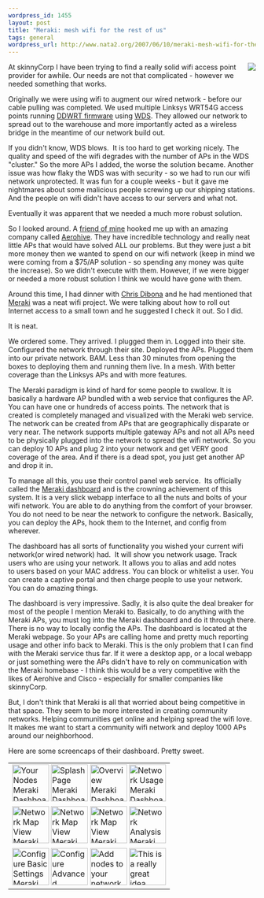 ```yaml
--- 
wordpress_id: 1455
layout: post
title: "Meraki: mesh wifi for the rest of us"
tags: general
wordpress_url: http://www.nata2.org/2007/06/10/meraki-mesh-wifi-for-the-rest-of-us/
---
```

<p><img src="http://meraki.net/wp/wp-content/themes/meraki15/images/logo.gif" align="right">At skinnyCorp I have been trying to find a really solid wifi access point provider for awhile. Our needs are not that complicated - however we needed something that works. </p> <p>Originally we were using wifi to augment our wired network - before our cable pulling was completed. We used multiple Linksys WRT54G access points running <a href="http://en.wikipedia.org/wiki/DD-WRT">DDWRT firmware</a> using <a href="http://en.wikipedia.org/wiki/Wireless_Distribution_System">WDS</a>. They allowed our network to spread&nbsp;out to the warehouse and more importantly acted as a wireless bridge in the meantime of our network build out.&nbsp;</p> <p>If you didn't know, WDS blows.&nbsp;&nbsp;It is too hard to get working nicely. The quality and speed of the wifi degrades with the number of APs in the WDS "cluster." So the more APs I added, the worse the solution became. Another issue was how flaky the WDS was with security - so we had to run our wifi network unprotected. It was fun for a couple weeks - but it gave me nightmares about some malicious people screwing up our shipping stations. And the people on wifi didn't have access to our servers and what not. </p> <p>Eventually it was apparent that we needed a much more robust solution. </p> <p>So I looked around. A <a href="http://yoink.us/">friend of mine</a> hooked me up with an amazing company called <a href="http://www.aerohive.com/">Aerohive</a>. They have incredible technology and really neat little APs that would have solved ALL our problems. But they were just a bit more money then we wanted to spend on our wifi network (keep in mind we were coming from a $75/AP solution - so spending any money was quite the increase). So we didn't execute with them. However, if we were bigger or needed a more robust solution I think we would have gone with them. </p> <p>Around this time, I had dinner with <a href="http://egofood.blogspot.com/">Chris Dibona</a> and he had mentioned that <a href="http://meraki.net/">Meraki</a> was a neat wifi project. We were talking about how to roll out Internet access to a small town and he suggested I check it out. So I did.</p> <p>It is neat. </p> <p>We ordered some. They arrived. I plugged them in. Logged into their site. Configured the network through their site. Deployed the APs. Plugged them into our private network. BAM. Less than 30 minutes from opening the boxes to deploying them and running them live. In a mesh. With better coverage than the Linksys APs and with more features.&nbsp;</p> <p>The Meraki paradigm is kind of hard for some people to swallow. It is basically a hardware AP bundled with a web service that configures the AP. You can have one or hundreds of access points. The network that is created is completely managed and visualized with the Meraki web service. The network can be created from APs that are geographically disparate or very near.&nbsp;The network supports multiple gateway APs and not all&nbsp;APs need to be physically plugged into the network to spread the wifi network. So you can deploy 10 APs and plug 2 into your network and get VERY good coverage of the area. And if there is a dead spot, you just get another AP and drop it in. </p> <p>To manage all this, you use their control panel web service. &nbsp;Its officially called the <a href="http://meraki.net/products/dashboard/">Meraki dashboard</a>&nbsp;and is the crowning achievement of this system. It is a very slick webapp interface to all the nuts and bolts of your wifi network. You are able to do anything from the comfort of your browser. You do not need to be near the network to configure the network. Basically, you can deploy the APs, hook them to the Internet, and config from wherever. </p> <p>The dashboard has all sorts of functionality you wished your current wifi network(or wired network)&nbsp;had.&nbsp; It will show you network usage. Track users&nbsp;who are using your network. It allows you to alias and add notes to&nbsp;users based on your MAC address. You can&nbsp;block or whitelist a user. You can create a captive portal and then charge people to use your network. You can do amazing things.&nbsp; </p> <p>The dashboard is very impressive. Sadly, it is also quite the deal breaker for most of the people I mention Meraki to. Basically, to&nbsp;do anything with the Meraki APs, you must log into the Meraki dashboard and&nbsp;do it through there. There is no way to locally config the APs. The dashboard is located at the Meraki webpage.&nbsp;So your APs are calling home and pretty much reporting usage and other info back to Meraki. This is the only problem that I can find with the Meraki service thus far. If it were a desktop app, or a local webapp or just something were the APs didn't have to rely on communication with the Meraki homebase - I think this would be a very competitive with the likes of Aerohive and Cisco - especially for smaller companies like skinnyCorp. </p> <p>But, I don't think that Meraki is all that worried about being competitive in that space. They seem to be more interested in creating community networks. Helping communities get online and helping spread the wifi love. It makes me want to start a community wifi network and deploy 1000 APs around our neighborhood. </p> <p>Here are some screencaps of their dashboard. Pretty sweet. </p> <table align="center"> <tbody> <tr> <td><a class="image_link" id="set_thumb_link_535034372" title="Your Nodes  Meraki Dashboard" href="http://www.flickr.com/photos/natatwo/535034372/in/set-72157600325022006/"><img height="75" alt="Your Nodes  Meraki Dashboard" src="http://farm2.static.flickr.com/1169/535034372_8708545cdb_s.jpg" width="75"></a> <a class="image_link" id="set_thumb_link_535156491" title="Splash Page  Meraki Dashboard" href="http://www.flickr.com/photos/natatwo/535156491/in/set-72157600325022006/"><img height="75" alt="Splash Page  Meraki Dashboard" src="http://farm2.static.flickr.com/1040/535156491_642f7c4f54_s.jpg" width="75"></a> <a class="image_link" id="set_thumb_link_535034352" title="Overview  Meraki Dashboard" href="http://www.flickr.com/photos/natatwo/535034352/in/set-72157600325022006/"><img height="75" alt="Overview  Meraki Dashboard" src="http://farm2.static.flickr.com/1270/535034352_7f06953a21_s.jpg" width="75"></a> <a class="image_link" id="set_thumb_link_535034340" title="Network Usage  Meraki Dashboard" href="http://www.flickr.com/photos/natatwo/535034340/in/set-72157600325022006/"><img height="75" alt="Network Usage  Meraki Dashboard" src="http://farm2.static.flickr.com/1024/535034340_feb9114256_s.jpg" width="75"></a> </td></tr> <tr> <td><a class="image_link" id="set_thumb_link_535156461" title="Network Map View  Meraki Dashboard - detail" href="http://www.flickr.com/photos/natatwo/535156461/in/set-72157600325022006/"><img height="75" alt="Network Map View  Meraki Dashboard - detail" src="http://farm2.static.flickr.com/1123/535156461_dcb0a4990b_s.jpg" width="75"></a> <a class="image_link" id="set_thumb_link_535156435" title="Network Map View  Meraki Dashboard - 2" href="http://www.flickr.com/photos/natatwo/535156435/in/set-72157600325022006/"><img height="75" alt="Network Map View  Meraki Dashboard - 2" src="http://farm2.static.flickr.com/1197/535156435_ae95d57bbe_s.jpg" width="75"></a> <a class="image_link" id="set_thumb_link_535034284" title="Network Map View  Meraki Dashboard" href="http://www.flickr.com/photos/natatwo/535034284/in/set-72157600325022006/"><img height="75" alt="Network Map View  Meraki Dashboard" src="http://farm2.static.flickr.com/1019/535034284_949ad5d8e9_s.jpg" width="75"></a> <a class="image_link" id="set_thumb_link_535156391" title="Network Analysis  Meraki Dashboard" href="http://www.flickr.com/photos/natatwo/535156391/in/set-72157600325022006/"><img height="75" alt="Network Analysis  Meraki Dashboard" src="http://farm2.static.flickr.com/1347/535156391_01fab01fcf_s.jpg" width="75"></a> </td></tr> <tr> <td><a class="image_link" id="set_thumb_link_535034228" title="Configure Basic Settings  Meraki Dashboard" href="http://www.flickr.com/photos/natatwo/535034228/in/set-72157600325022006/"><img height="75" alt="Configure Basic Settings  Meraki Dashboard" src="http://farm2.static.flickr.com/1073/535034228_e716099839_s.jpg" width="75"></a> <a class="image_link" id="set_thumb_link_535034212" title="Configure Advanced Settings  Meraki Dashboard" href="http://www.flickr.com/photos/natatwo/535034212/in/set-72157600325022006/"><img height="75" alt="Configure Advanced Settings  Meraki Dashboard" src="http://farm2.static.flickr.com/1011/535034212_5523a5391b_s.jpg" width="75"></a> <a class="image_link" id="set_thumb_link_535156335" title="Add nodes to your network  Meraki Dashboard" href="http://www.flickr.com/photos/natatwo/535156335/in/set-72157600325022006/"><img height="75" alt="Add nodes to your network  Meraki Dashboard" src="http://farm2.static.flickr.com/1031/535156335_eaa53aef9e_s.jpg" width="75"></a> <a class="image_link" id="set_thumb_link_535157173" title="This is a really great idea" href="http://www.flickr.com/photos/natatwo/535157173/in/set-72157600325022006/"><img height="75" alt="This is a really great idea" src="http://farm2.static.flickr.com/1404/535157173_4f4bccfd7d_s.jpg" width="75"></a> </td></tr></tbody></table>
